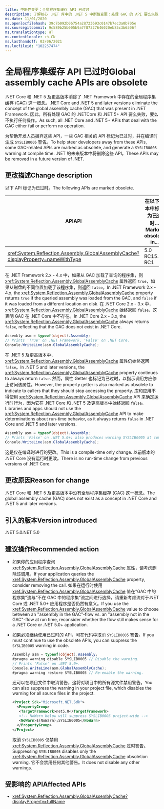 ```yaml
---
title: 中断性变更：全局程序集缓存 API 已过时
description: 了解核心 .NET 库中的 .NET 5 中断性变更：处理 GAC 的 API 要么失败，要么不执行任何操作。
ms.date: 11/01/2020
ms.openlocfilehash: 39c7b092b06754a28723693c0147b7ec3a0b705e
ms.sourcegitcommit: 9c589b25b005b9a7f87327646020eb85c3b6306f
ms.translationtype: HT
ms.contentlocale: zh-CN
ms.lasthandoff: 03/06/2021
ms.locfileid: "102257474"
---
```

# <a name="global-assembly-cache-apis-are-obsolete"></a><span data-ttu-id="08010-103">全局程序集缓存 API 已过时</span><span class="sxs-lookup"><span data-stu-id="08010-103">Global assembly cache APIs are obsolete</span></span>

<span data-ttu-id="08010-104">.NET Core 和 .NET 5 及更高版本消除了 .NET Framework 中存在的全局程序集缓存 (GAC) 这一概念。</span><span class="sxs-lookup"><span data-stu-id="08010-104">.NET Core and .NET 5 and later versions eliminate the concept of the global assembly cache (GAC) that was present in .NET Framework.</span></span> <span data-ttu-id="08010-105">因此，所有处理 GAC 的 .NETCore 和 .NET 5+ API 要么失败，要么不执行任何操作。</span><span class="sxs-lookup"><span data-stu-id="08010-105">As such, all .NET Core and .NET 5+ APIs that deal with the GAC either fail or perform no operation.</span></span>

<span data-ttu-id="08010-106">为帮助开发人员摒弃这些 API，一些 GAC 相关的 API 标记为已过时，并在编译时生成 `SYSLIB0005` 警告。</span><span class="sxs-lookup"><span data-stu-id="08010-106">To help steer developers away from these APIs, some GAC-related APIs are marked as obsolete, and generate a `SYSLIB0005` warning at compile time.</span></span> <span data-ttu-id="08010-107">.NET 的未来版本中将删除这些 API。</span><span class="sxs-lookup"><span data-stu-id="08010-107">These APIs may be removed in a future version of .NET.</span></span>

## <a name="change-description"></a><span data-ttu-id="08010-108">更改描述</span><span class="sxs-lookup"><span data-stu-id="08010-108">Change description</span></span>

<span data-ttu-id="08010-109">以下 API 标记为已过时。</span><span class="sxs-lookup"><span data-stu-id="08010-109">The following APIs are marked obsolete.</span></span>

| <span data-ttu-id="08010-110">API</span><span class="sxs-lookup"><span data-stu-id="08010-110">API</span></span> | <span data-ttu-id="08010-111">在以下版本中标记为已过时…</span><span class="sxs-lookup"><span data-stu-id="08010-111">Marked obsolete in...</span></span> |
| - | - |
| <xref:System.Reflection.Assembly.GlobalAssemblyCache?displayProperty=nameWithType> | <span data-ttu-id="08010-112">5.0 RC1</span><span class="sxs-lookup"><span data-stu-id="08010-112">5.0 RC1</span></span> |

<span data-ttu-id="08010-113">在 .NET Framework 2.x - 4.x 中，如果从 GAC 加载了查询的程序集，则 <xref:System.Reflection.Assembly.GlobalAssemblyCache> 属性返回 `true`，如果从磁盘的不同位置加载了该程序集，则返回 `false`。</span><span class="sxs-lookup"><span data-stu-id="08010-113">In .NET Framework 2.x - 4.x, the <xref:System.Reflection.Assembly.GlobalAssemblyCache> property returns `true` if the queried assembly was loaded from the GAC, and `false` if it was loaded from a different location on disk.</span></span> <span data-ttu-id="08010-114">在 .NET Core 2.x - 3.x 中，<xref:System.Reflection.Assembly.GlobalAssemblyCache> 始终返回 `false`，这表明 GAC 在 .NET Core 中不存在。</span><span class="sxs-lookup"><span data-stu-id="08010-114">In .NET Core 2.x - 3.x, the <xref:System.Reflection.Assembly.GlobalAssemblyCache> always returns `false`, reflecting that the GAC does not exist in .NET Core.</span></span>

```csharp
Assembly asm = typeof(object).Assembly;
// Prints 'True' on .NET Framework, 'False' on .NET Core.
Console.WriteLine(asm.GlobalAssemblyCache);
```

<span data-ttu-id="08010-115">在 .NET 5 及更高版本中，<xref:System.Reflection.Assembly.GlobalAssemblyCache> 属性仍始终返回 `false`。</span><span class="sxs-lookup"><span data-stu-id="08010-115">In .NET 5 and later versions, the <xref:System.Reflection.Assembly.GlobalAssemblyCache> property continues to always return `false`.</span></span> <span data-ttu-id="08010-116">然而，属性 Getter 也标记为已过时，以指示调用方应停止访问该属性。</span><span class="sxs-lookup"><span data-stu-id="08010-116">However, the property getter is also marked as obsolete to indicate to callers that they should stop accessing the property.</span></span> <span data-ttu-id="08010-117">库和应用不得使用 <xref:System.Reflection.Assembly.GlobalAssemblyCache> API 来确定运行时行为，因为它在 .NET Core 和 .NET 5 及更高版本中始终返回 `false`。</span><span class="sxs-lookup"><span data-stu-id="08010-117">Libraries and apps should not use the <xref:System.Reflection.Assembly.GlobalAssemblyCache> API to make determinations about run-time behavior, as it always returns `false` in .NET Core and .NET 5 and later versions.</span></span>

```csharp
Assembly asm = typeof(object).Assembly;
// Prints 'False' on .NET 5.0+; also produces warning SYSLIB0005 at compile time.
Console.WriteLine(asm.GlobalAssemblyCache);
```

<span data-ttu-id="08010-118">这是仅在编译时进行的更改。</span><span class="sxs-lookup"><span data-stu-id="08010-118">This is a compile-time only change.</span></span> <span data-ttu-id="08010-119">以前版本的 .NET Core 没有运行时更改。</span><span class="sxs-lookup"><span data-stu-id="08010-119">There is no run-time change from previous versions of .NET Core.</span></span>

## <a name="reason-for-change"></a><span data-ttu-id="08010-120">更改原因</span><span class="sxs-lookup"><span data-stu-id="08010-120">Reason for change</span></span>

<span data-ttu-id="08010-121">.NET Core 和 .NET 5 及更高版本中没有全局程序集缓存 (GAC) 这一概念。</span><span class="sxs-lookup"><span data-stu-id="08010-121">The global assembly cache (GAC) does not exist as a concept in .NET Core and .NET 5 and later versions.</span></span>

## <a name="version-introduced"></a><span data-ttu-id="08010-122">引入的版本</span><span class="sxs-lookup"><span data-stu-id="08010-122">Version introduced</span></span>

<span data-ttu-id="08010-123">.NET 5.0</span><span class="sxs-lookup"><span data-stu-id="08010-123">.NET 5.0</span></span>

## <a name="recommended-action"></a><span data-ttu-id="08010-124">建议操作</span><span class="sxs-lookup"><span data-stu-id="08010-124">Recommended action</span></span>

- <span data-ttu-id="08010-125">如果你的应用程序查询 <xref:System.Reflection.Assembly.GlobalAssemblyCache> 属性，请考虑删除该调用。</span><span class="sxs-lookup"><span data-stu-id="08010-125">If your application queries the <xref:System.Reflection.Assembly.GlobalAssemblyCache> property, consider removing the call.</span></span> <span data-ttu-id="08010-126">如果在运行时使用 <xref:System.Reflection.Assembly.GlobalAssemblyCache> 值在“GAC 中的程序集”流与“不在 GAC 中的程序集”流之间进行选择，请重新考虑流对于.NET Core 或 .NET 5.0+ 应用程序是否仍然有意义。</span><span class="sxs-lookup"><span data-stu-id="08010-126">If you use the <xref:System.Reflection.Assembly.GlobalAssemblyCache> value to choose between an "assembly in the GAC"-flow vs. an "assembly not in the GAC"-flow at run time, reconsider whether the flow still makes sense for a .NET Core or .NET 5.0+ application.</span></span>

- <span data-ttu-id="08010-127">如果必须继续使用已过时的 API，可在代码中取消 `SYSLIB0005` 警告。</span><span class="sxs-lookup"><span data-stu-id="08010-127">If you must continue to use the obsolete APIs, you can suppress the `SYSLIB0005` warning in code.</span></span>

  ```csharp
  Assembly asm = typeof(object).Assembly;
  #pragma warning disable SYSLIB0005 // Disable the warning.
  // Prints 'False' on .NET 5.0+.
  Console.WriteLine(asm.GlobalAssemblyCache);
  #pragma warning restore SYSLIB0005 // Re-enable the warning.
  ```

  <span data-ttu-id="08010-128">还可以在项目文件中取消警告，这将对项目中的所有源文件禁用警告。</span><span class="sxs-lookup"><span data-stu-id="08010-128">You can also suppress the warning in your project file, which disables the warning for all source files in the project.</span></span>

  ```xml
  <Project Sdk="Microsoft.NET.Sdk">
    <PropertyGroup>
     <TargetFramework>net5.0</TargetFramework>
     <!-- NoWarn below will suppress SYSLIB0005 project-wide -->
     <NoWarn>$(NoWarn);SYSLIB0005</NoWarn>
    </PropertyGroup>
  </Project>
  ```

  <span data-ttu-id="08010-129">取消 `SYSLIB0005` 仅禁用 <xref:System.Reflection.Assembly.GlobalAssemblyCache> 过时警告。</span><span class="sxs-lookup"><span data-stu-id="08010-129">Suppressing `SYSLIB0005` disables only the <xref:System.Reflection.Assembly.GlobalAssemblyCache> obsoletion warning.</span></span> <span data-ttu-id="08010-130">它不会禁用任何其他警告。</span><span class="sxs-lookup"><span data-stu-id="08010-130">It does not disable any other warnings.</span></span>

## <a name="affected-apis"></a><span data-ttu-id="08010-131">受影响的 API</span><span class="sxs-lookup"><span data-stu-id="08010-131">Affected APIs</span></span>

- <xref:System.Reflection.Assembly.GlobalAssemblyCache?displayProperty=fullName>

<!--

### Category

Core .NET libraries

### Affected APIs

- `P:System.Reflection.Assembly.GlobalAssemblyCache`

-->
